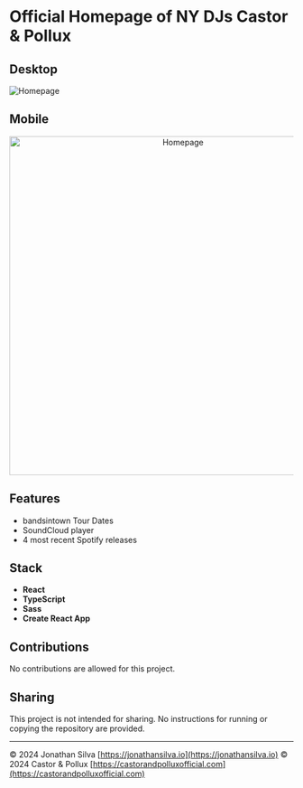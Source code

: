# Official Homepage of NY DJs Castor & Pollux


## Desktop
![Homepage](./Castor_and_pollux_homepage_desktop.png)

## Mobile
<p align="center">
  <img src="./Castor_and_pollux_homepage_mobile.png" alt="Homepage" style="height: 600px;">
</p>


## Features

- bandsintown Tour Dates
- SoundCloud player
- 4 most recent Spotify releases 


## Stack

- **React**
- **TypeScript**
- **Sass**
- **Create React App**

## Contributions

No contributions are allowed for this project.

## Sharing

This project is not intended for sharing. No instructions for running or copying the repository are provided.

---
© 2024 Jonathan Silva [https://jonathansilva.io](https://jonathansilva.io)
© 2024 Castor & Pollux [https://castorandpolluxofficial.com](https://castorandpolluxofficial.com)
